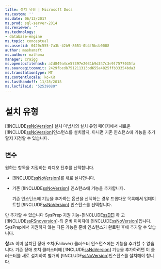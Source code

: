 ```yaml
---
title: 설치 유형 | Microsoft Docs
ms.custom: ''
ms.date: 06/13/2017
ms.prod: sql-server-2014
ms.reviewer: ''
ms.technology:
- database-engine
ms.topic: conceptual
ms.assetid: 0420c555-7a3b-42b9-8651-0b4f5bcb0008
author: mashamsft
ms.author: mathoma
manager: craigg
ms.openlocfilehash: a2d849a4ce57397e2031b9d347c3e9f7577035fa
ms.sourcegitcommit: 2429fbcdb751211313bd655a4825ffb33354bda3
ms.translationtype: MT
ms.contentlocale: ko-KR
ms.lasthandoff: 11/28/2018
ms.locfileid: "52539080"
---
```

# <a name="installation-type"></a>설치 유형
  [!INCLUDE[ssNoVersion](../../includes/ssnoversion-md.md)] 설치 마법사의 설치 유형 페이지에서 새로운 [!INCLUDE[ssNoVersion](../../includes/ssnoversion-md.md)]인스턴스를 설치할지, 아니면 기존 인스턴스에 기능을 추가할지 지정할 수 있습니다.  
  
## <a name="options"></a>변수  
 원하는 항목을 지정하는 라디오 단추를 선택합니다.  
  
-   [!INCLUDE[ssNoVersion](../../includes/ssnoversion-md.md)]를 새로 설치합니다.  
  
-   기존 [!INCLUDE[ssNoVersion](../../includes/ssnoversion-md.md)] 인스턴스에 기능을 추가합니다.  
  
     기존 인스턴스에 기능을 추가하는 옵션을 선택하는 경우 드롭다운 목록에서 업데이트할 [!INCLUDE[ssNoVersion](../../includes/ssnoversion-md.md)] 인스턴스를 선택합니다.  
  
 만 추가할 수 있습니다 SysPrep 지원 기능-[!INCLUDE[ssDE](../../includes/ssde-md.md)] 하 고 [!INCLUDE[ssRSnoversion](../../includes/ssrsnoversion-md.md)]-의 준비 이미지에 [!INCLUDE[ssNoVersion](../../includes/ssnoversion-md.md)]입니다. SysPrep에서 지원하지 않는 다른 기능은 준비 인스턴스가 완료된 후에 추가할 수 있습니다.  
  
 **참고:** 이미 설치된 장애 조치(Failover) 클러스터 인스턴스에는 기능을 추가할 수 없습니다. 기존 장애 조치 클러스터에 [!INCLUDE[ssNoVersion](../../includes/ssnoversion-md.md)] 기능을 추가하려면 이 클러스터를 새로 설치하여 별개의 [!INCLUDE[ssNoVersion](../../includes/ssnoversion-md.md)]인스턴스를 설치해야 합니다.  
  
  
